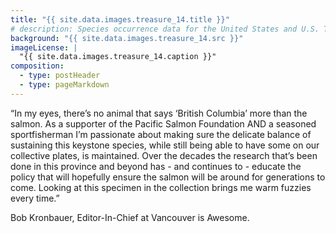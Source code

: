 ```yaml
---
title: "{{ site.data.images.treasure_14.title }}"
# description: Species occurrence data for the United States and U.S. Territories.
background: "{{ site.data.images.treasure_14.src }}"
imageLicense: |
  "{{ site.data.images.treasure_14.caption }}"
composition:
  - type: postHeader
  - type: pageMarkdown
---
```


“In my eyes, there’s no animal that says ‘British Columbia’ more than the salmon. As a supporter of the Pacific Salmon Foundation AND a seasoned sportfisherman I’m passionate about making sure the delicate balance of sustaining this keystone species, while still being able to have some on our collective plates, is maintained. Over the decades the research that’s been done in this province and beyond has - and continues to - educate the policy that will hopefully ensure the salmon will be around for generations to come. Looking at this specimen in the collection brings me warm fuzzies every time.”

Bob Kronbauer, Editor-In-Chief at Vancouver is Awesome.